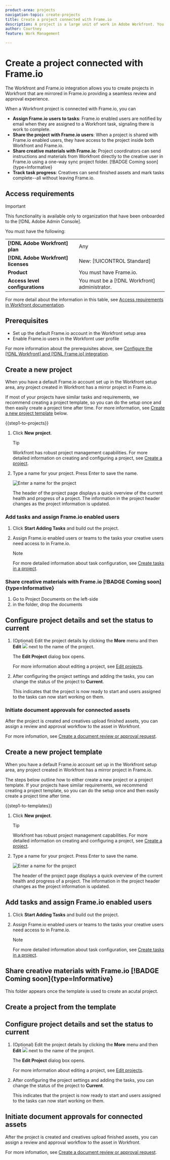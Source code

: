 ```yaml
---
product-area: projects
navigation-topic: create-projects
title: Create a project connected with Frame.io
description: A project is a large unit of work in Adobe Workfront. You can create projects from scratch, use a template, or convert issues or tasks to projects.
author: Courtney
feature: Work Management

---
```


# Create a project connected with Frame.io

The Workfront and Frame.io integration allows you to create projects in Workfront that are mirrored in Frame.io providing a seamless review and approval experience. 

When a Workfront project is connected with Frame.io, you can 

* **Assign Frame.io users to tasks**: Frame.io enabled users are notified by email when they are assigned to a Workfront task, signaling there is work to complete. 
* **Share the project with Frame.io users**: When a project is shared with Frame.io enabled users, they have access to the project inside both Workfront and Frame.io.
* **Share creative materials with Frame.io**: Project coordinators can send instructions and materials from Workfront directly to the creative user in Frame.io using a one-way sync project folder. [!BADGE Coming soon]{type=Informative}
* **Track task progress**: Creatives can send finished assets and mark tasks complete--all without leaving Frame.io.

## Access requirements

>[!IMPORTANT]
>
>This functionality is available only to organization that have been onboarded to the [!DNL Adobe Admin Console].

You must have the following:

<table>
  <tr>
   <td><strong>[!DNL Adobe Workfront] plan</strong>
   </td>
   <td>Any
   </td>
  </tr>
  <tr>
   <td><strong>[!DNL Adobe Workfront] licenses</strong>
   </td>
   <td> New: [!UICONTROL Standard]
   </td>
  </tr>
  <tr>
   <td><strong>Product</strong>
   </td>
   <td>You must have Frame.io.
   </td>
  </tr>
  <tr>
   <td><strong>Access level configurations</strong>
   </td>
   <td>You must be a [!DNL Workfront] administrator.
   </td>
  </tr>
 
</table>

For more detail about the information in this table, see [Access requirements in Workfront documentation](/help/quicksilver/administration-and-setup/add-users/access-levels-and-object-permissions/access-level-requirements-in-documentation.md).

## Prerequisites

* Set up the default Frame.io account in the Workfront setup area
* Enable Frame.io users in the Workfornt user profile

For more information about the prerequisites above, see [Configure the [!DNL Workfront] and [!DNL Frame.io] integration](/help/quicksilver/administration-and-setup/configure-integrations/configure-wf-and-frame.md).

## Create a new project

<!-- is there a way to access the frame connected project from workfront? -->

When you have a default Frame.io account set up in the Workfront setup area, any project created in Workfront has a mirror project in Frame.io.

If most of your projects have similar tasks and requirements, we recommend creating a project template, so you can do the setup once and then easily create a project time after time. For more information, see [Create a new project template](#create-a-new-project-template) below.


{{step1-to-projects}}

1. Click **New project**. 


    >[!TIP]
    >
    >Workfront has robust project management capabilities. For more detailed information on creating and configuring a project, see [Create a project](/help/quicksilver/manage-work/projects/create-projects/create-project.md). 

1. Type a name for your project. Press Enter to save the name.

   ![Enter a name for the project](assets/rename-untitled-project.png)

   The header of the project page displays a quick overview of the current health and progress of a project. The information in the project header changes as the project information is updated.






### Add tasks and assign Frame.io enabled users

1. Click **Start Adding Tasks** and build out the project. 

1. Assign Frame.io enabled users or teams to the tasks your creative users need access to in Frame.io.

    >[!NOTE]
    >
    > For more detailed information about task configuration, see [Create tasks in a project](../../../manage-work/tasks/create-tasks/create-tasks-in-project.md).


### Share creative materials with Frame.io [!BADGE Coming soon]{type=Informative}

1. Go to Project Documents on the left-side 
1. in the folder, drop the documents

## Configure project details and set the status to current

1. (Optional) Edit the project details by clicking the **More** menu and then **Edit** ![](assets/qs-edit-icon.png) next to the name of the project.

   The **Edit Project** dialog box opens.

   For more information about editing a project, see [Edit projects](../../../manage-work/projects/manage-projects/edit-projects.md).

1. After configuring the project settings and adding the tasks, you can change the status of the project to **Current**.

   This indicates that the project is now ready to start and users assigned to the tasks can now start working on them.


### Initiate document approvals for connected assets

After the project is created and creatives upload finished assets, you can assign a review and approval workflow to the asset in Workfront. 

For more infomation, see [Create a document review or approval request](/help/quicksilver/review-and-approve-work/document-reviews-and-approvals/manage-document-approvals/create-a-document-approval.md). <!-- name may need to change -->


## Create a new project template

<!-- is there a way to access the frame connected project from workfront? -->

When you have a default Frame.io account set up in the Workfront setup area, any project created in Workfront has a mirror project in Frame.io.

The steps below outline how to either create a new project or a project template. If your projects have similar requirements, we recommend creating a project template, so you can do the setup once and then easily create a project time after time. 


{{step1-to-templates}}

1. Click **New project**. 


    >[!TIP]
    >
    >Workfront has robust project management capabilities. For more detailed information on creating and configuring a project, see [Create a project](/help/quicksilver/manage-work/projects/create-projects/create-project.md). 

1. Type a name for your project. Press Enter to save the name.

   ![Enter a name for the project](assets/rename-untitled-project.png)

   The header of the project page displays a quick overview of the current health and progress of a project. The information in the project header changes as the project information is updated.


## Add tasks and assign Frame.io enabled users

1. Click **Start Adding Tasks** and build out the project. 

1. Assign Frame.io enabled users or teams to the tasks your creative users need access to in Frame.io.

    >[!NOTE]
    >
    > For more detailed information about task configuration, see [Create tasks in a project](../../../manage-work/tasks/create-tasks/create-tasks-in-project.md).


## Share creative materials with Frame.io [!BADGE Coming soon]{type=Informative}

This folder appears once the template is used to create an acutal project. 

## Create a project from the template

## Configure project details and set the status to current

<!-- normal procedure for templates?-->

1. (Optional) Edit the project details by clicking the **More** menu and then **Edit** ![](assets/qs-edit-icon.png) next to the name of the project.

   The **Edit Project** dialog box opens.

   For more information about editing a project, see [Edit projects](../../../manage-work/projects/manage-projects/edit-projects.md).

1. After configuring the project settings and adding the tasks, you can change the status of the project to **Current**.

   This indicates that the project is now ready to start and users assigned to the tasks can now start working on them.


## Initiate document approvals for connected assets

After the project is created and creatives upload finished assets, you can assign a review and approval workflow to the asset in Workfront. 

For more infomation, see [Create a document review or approval request](/help/quicksilver/review-and-approve-work/document-reviews-and-approvals/manage-document-approvals/create-a-document-approval.md). <!-- name may need to change -->